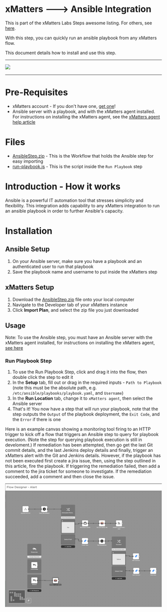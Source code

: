 # xMatters ---> Ansible Integration
This is part of the xMatters Labs Steps awesome listing. For others, see [here](https://github.com/xmatters/xMatters-Labs-Flow-Steps).

With this step, you can quickly run an ansible playbook from any xMatters flow.

This document details how to install and use this step. 

---------

<kbd>
<img src="https://github.com/xmatters/xMatters-Labs/raw/master/media/disclaimer.png">
</kbd>

---------
# Pre-Requisites
* xMatters account - If you don't have one, [get one](https://www.xmatters.com)! 
* Ansible server with a playbook, and with the xMatters agent installed. For instructions on installing the xMatters agent, see the [xMatters agent help article](https://help.xmatters.com/ondemand/xmodwelcome/xmattersagent/xmatters-agent-topic.htm)

# Files
* [AnsibleStep.zip](./AnsibleStep.zip) - This is the Workflow that holds the Ansible step for easy importing
* [run-playbook.js](./run-playbook.js) - This is the script inside the `Run Playbook` step

# Introduction - How it works
Ansible is a powerful IT automation tool that stresses simplicity and flexibility. This integration adds capability to any xMatters integration to run an ansible playbook in order to further Ansible's capacity.

# Installation

## Ansible Setup
1. On your Ansible server, make sure you have a playbook and an authenticated user to run that playbook
2. Save the playbook name and username to put inside the xMatters step

## xMatters Setup
1. Download the [AnsibleStep.zip](./AnsibleStep.zip) file onto your local computer
2. Navigate to the Developer tab of your xMatters instance
3. Click **Import Plan**, and select the zip file you just downloaded


## Usage
Note: To use the Ansible step, you must have an Ansible server with the xMatters agent installed, for instructions on installing the xMatters agent, [see here](https://help.xmatters.com/ondemand/xmodwelcome/xmattersagent/xmatters-agent-topic.htm)

### Run Playbook Step
1. To use the Run Playbook Step, click and drag it into the flow, then double click the step to edit it
2. In the **Setup** tab, fill out or drag in the required inputs - `Path to Playbook` (note this must be the absolute path, e.g. `/etc/ansible/playbooks/playbook.yaml`, and `Username`)
3. In the **Run Location** tab, change it to `xMatters agent`, then select the Ansible server
4. That's it! You now have a step that will run your playbook, note that the step outputs the `Output` of the playbook deployment, the `Exit Code`, and the `Error` if there is one

Here is an example canvas showing a monitoring tool firing to an HTTP trigger to kick off a flow that triggers an Ansible step to query for playbook execution. (Note the step for querying playbook execution is still in develoment.) If remediation has been attempted, then go get the last Git commit details, and the last Jenkins deploy details and finally, trigger an xMatters alert with the Git and Jenkins details. However, if the playbook has not been executed first create a jira issue, then, using the step outlined in this article, fire the playbook. If triggering the remediation failed, then add a comment to the jira ticket for someone to investigate. If the remediation succeeded, add a comment and then close the issue. 

<kbd>
	<img src="/media/canvas.png">
</kbd>
